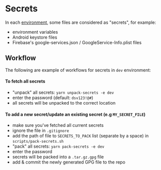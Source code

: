 # Secrets

In each [environment](./environments.md), some files are considered as "secrets", for example:
- environment variables
- Android keystore files
- Firebase's google-services.json / GoogleService-Info.plist files

## Workflow
The following are example of workflows for secrets in `dev` environment:
#### To fetch all secrets
- "unpack" all secrets: `yarn unpack-secrets -e dev`
- enter the password (default: `dsv123!@#`)
- all secrets will be unpacked to the correct location

#### To add a new secret/update an existing secret (e.g `MY_SECRET_FILE`)
- make sure you've fetched all current secrets
- ignore the file in `.gitignore`
- add the path of file to `SECRETS_TO_PACK` list (separate by a space) in `scripts/pack-secrets.sh`
- "pack" all secrets: `yarn pack-secrets -e dev`
- enter the password
- secrets will be packed into a `.tar.gz.gpg` file 
- add & commit the newly generated GPG file to the repo
